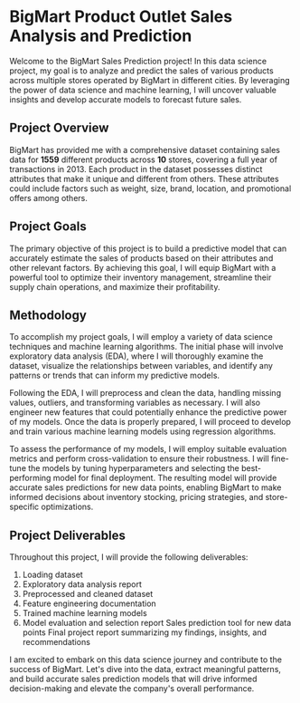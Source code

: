 # BigMart Product Outlet Sales Analysis and Prediction
Welcome to the BigMart Sales Prediction project! In this data science project, my goal is to analyze and predict the sales of various products across multiple stores operated by BigMart in different cities. By leveraging the power of data science and machine learning, I will uncover valuable insights and develop accurate models to forecast future sales.

## Project Overview
BigMart has provided me with a comprehensive dataset containing sales data for **1559** different products across **10** stores, covering a full year of transactions in 2013. Each product in the dataset possesses distinct attributes that make it unique and different from others. These attributes could include factors such as weight, size, brand, location, and promotional offers among others.
## Project Goals
The primary objective of this project is to build a predictive model that can accurately estimate the sales of products based on their attributes and other relevant factors. By achieving this goal, I will equip BigMart with a powerful tool to optimize their inventory management, streamline their supply chain operations, and maximize their profitability.
## Methodology
To accomplish my project goals, I will employ a variety of data science techniques and machine learning algorithms. The initial phase will involve exploratory data analysis (EDA), where I will thoroughly examine the dataset, visualize the relationships between variables, and identify any patterns or trends that can inform my predictive models.

Following the EDA, I will preprocess and clean the data, handling missing values, outliers, and transforming variables as necessary. I will also engineer new features that could potentially enhance the predictive power of my models. Once the data is properly prepared, I will proceed to develop and train various machine learning models using regression algorithms.

To assess the performance of my models, I will employ suitable evaluation metrics and perform cross-validation to ensure their robustness. I will fine-tune the models by tuning hyperparameters and selecting the best-performing model for final deployment. The resulting model will provide accurate sales predictions for new data points, enabling BigMart to make informed decisions about inventory stocking, pricing strategies, and store-specific optimizations.
## Project Deliverables
Throughout this project, I will provide the following deliverables:
1. Loading dataset
2. Exploratory data analysis report
3. Preprocessed and cleaned dataset
4. Feature engineering documentation
5. Trained machine learning models
6. Model evaluation and selection report
Sales prediction tool for new data points
Final project report summarizing my findings, insights, and recommendations

I am excited to embark on this data science journey and contribute to the success of BigMart. Let's dive into the data, extract meaningful patterns, and build accurate sales prediction models that will drive informed decision-making and elevate the company's overall performance.
